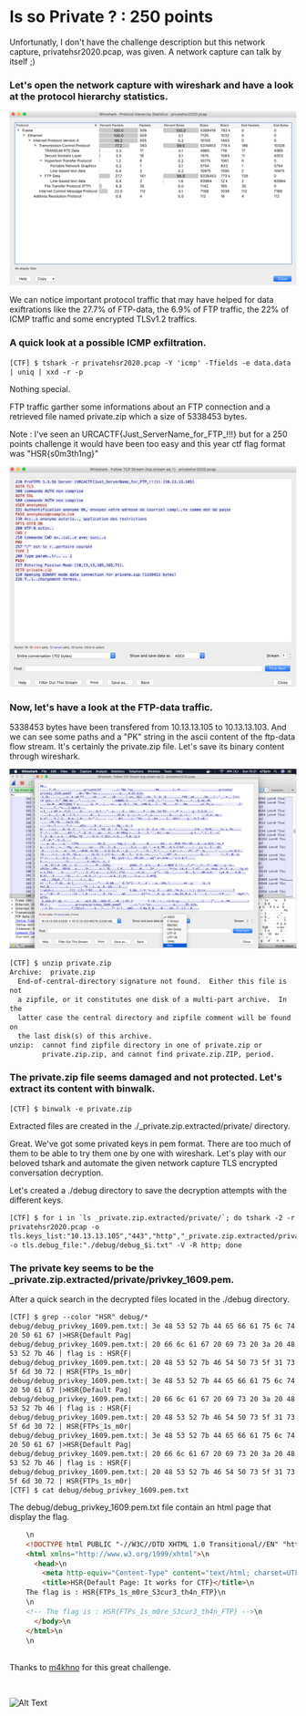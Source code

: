 # Is so Private ? : 250 points

Unfortunatly, I don't have the challenge description but this network capture, privatehsr2020.pcap, was given. A network capture can talk by itself ;)

### Let's open the network capture with wireshark and have a look at the protocol hierarchy statistics.

![Image](./Images/protocol_hierarchy_stat.png)

We can notice important protocol traffic that may have helped for data exiftrations like the 27.7% of FTP-data, the 6.9% of FTP traffic, the 22% of ICMP traffic and some encrypted TLSv1.2 traffics.

 ### A quick look at a possible ICMP exfiltration.

```shell
[CTF] $ tshark -r privatehsr2020.pcap -Y 'icmp' -Tfields -e data.data | uniq | xxd -r -p
```
Nothing special.

FTP traffic garther some informations about an FTP connection and a retrieved file named private.zip which a size of 5338453 bytes.

Note : I've seen an URCACTF{Just_ServerName_for_FTP_!!!} but for a 250 points challenge it would have been too easy and this year ctf flag format was "HSR{s0m3th1ng}"

![Image](./Images/ftp_stream.png)

### Now, let's have a look at the FTP-data traffic.

5338453 bytes have been transfered from 10.13.13.105 to 10.13.13.103.
And we can see some paths and a "PK" string in the ascii content of the ftp-data flow stream. 
It's certainly the private.zip file. Let's save its binary content through wireshark.

![Image](./Images/ftp-data_stream.png)

```shell
[CTF] $ unzip private.zip 
Archive:  private.zip
  End-of-central-directory signature not found.  Either this file is not
  a zipfile, or it constitutes one disk of a multi-part archive.  In the
  latter case the central directory and zipfile comment will be found on
  the last disk(s) of this archive.
unzip:  cannot find zipfile directory in one of private.zip or
        private.zip.zip, and cannot find private.zip.ZIP, period.
```

### The private.zip file seems damaged and not protected. Let's extract its content with binwalk.

```shell
[CTF] $ binwalk -e private.zip
```
Extracted files are created in the ./_private.zip.extracted/private/ directory.

Great. We've got some privated keys in pem format. There are too much of them to be able to try them one by one with wireshark.
Let's play with our beloved tshark and automate the given network capture TLS encrypted conversation decryption.

Let's created a ./debug directory to save the decryption attempts with the different keys.

```shell
[CTF] $ for i in `ls _private.zip.extracted/private/`; do tshark -2 -r privatehsr2020.pcap -o tls.keys_list:"10.13.13.105","443","http","_private.zip.extracted/private/$i" -o tls.debug_file:"./debug/debug_$i.txt" -V -R http; done
```

### The private key seems to be the _private.zip.extracted/private/privkey_1609.pem.

After a quick search in the decrypted files located in the ./debug directory.

```shell
[CTF] $ grep --color "HSR" debug/*
debug/debug_privkey_1609.pem.txt:| 3e 48 53 52 7b 44 65 66 61 75 6c 74 20 50 61 67 |>HSR{Default Pag|
debug/debug_privkey_1609.pem.txt:| 20 66 6c 61 67 20 69 73 20 3a 20 48 53 52 7b 46 | flag is : HSR{F|
debug/debug_privkey_1609.pem.txt:| 20 48 53 52 7b 46 54 50 73 5f 31 73 5f 6d 30 72 | HSR{FTPs_1s_m0r|
debug/debug_privkey_1609.pem.txt:| 3e 48 53 52 7b 44 65 66 61 75 6c 74 20 50 61 67 |>HSR{Default Pag|
debug/debug_privkey_1609.pem.txt:| 20 66 6c 61 67 20 69 73 20 3a 20 48 53 52 7b 46 | flag is : HSR{F|
debug/debug_privkey_1609.pem.txt:| 20 48 53 52 7b 46 54 50 73 5f 31 73 5f 6d 30 72 | HSR{FTPs_1s_m0r|
debug/debug_privkey_1609.pem.txt:| 3e 48 53 52 7b 44 65 66 61 75 6c 74 20 50 61 67 |>HSR{Default Pag|
debug/debug_privkey_1609.pem.txt:| 20 66 6c 61 67 20 69 73 20 3a 20 48 53 52 7b 46 | flag is : HSR{F|
debug/debug_privkey_1609.pem.txt:| 20 48 53 52 7b 46 54 50 73 5f 31 73 5f 6d 30 72 | HSR{FTPs_1s_m0r| 
[CTF] $ cat debug/debug_privkey_1609.pem.txt
```

The debug/debug_privkey_1609.pem.txt file contain an html page that display the flag.


```html
    \n
    <!DOCTYPE html PUBLIC "-//W3C//DTD XHTML 1.0 Transitional//EN" "http://www.w3.org/TR/xhtml1/DTD/xhtml1-transitional.dtd">\n
    <html xmlns="http://www.w3.org/1999/xhtml">\n
      <head>\n
        <meta http-equiv="Content-Type" content="text/html; charset=UTF-8" />\n
        <title>HSR{Default Page: It works for CTF}</title>\n
    The flag is : HSR{FTPs_1s_m0re_S3cur3_th4n_FTP}\n
    \n
    <!-- The flag is : HSR{FTPs_1s_m0re_S3cur3_th4n_FTP} -->\n
      </body>\n
    </html>\n
    \n
```

<br> Thanks to [m4khno](https://twitter.com/m4khno_) for this great challenge. <br/>


<br>

![Alt Text](https://regmedia.co.uk/2014/09/11/fgvfvfbvfgvgv.gif?x=648&y=348&crop=1)

<br/>

